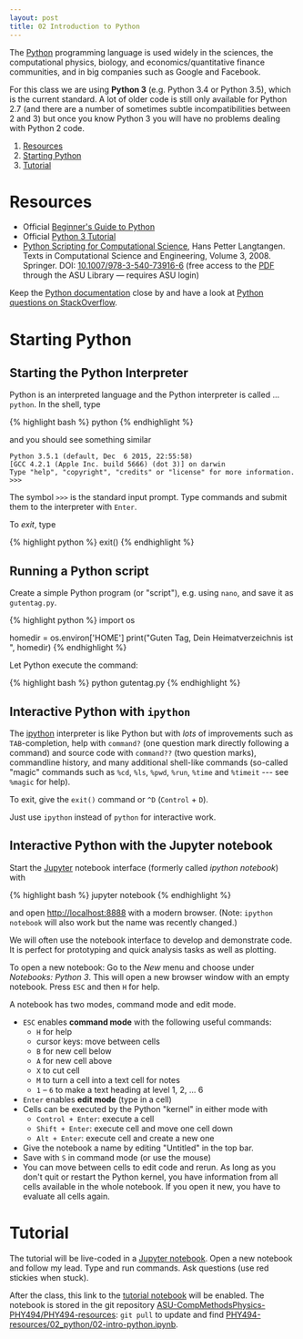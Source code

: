 ```yaml
---
layout: post
title: 02 Introduction to Python
---
```


The [Python](http://www.python.org) programming language is used
widely in the sciences, the computational physics, biology, and
economics/quantitative finance
communities, and in big companies such as Google and Facebook.

For this class we are using **Python 3** (e.g. Python 3.4 or Python
3.5), which is the current standard. A lot of older code is still only
available for Python 2.7 (and there are a number of sometimes subtle
incompatibilities between 2 and 3) but once you know Python 3 you will
have no problems dealing with Python 2 code.

1. [Resources](#resources)
2. [Starting Python](#starting-python)
3. [Tutorial](#tutorial)

# Resources

* Official [Beginner's Guide to Python](https://www.python.org/about/gettingstarted/)
* Official [Python 3 Tutorial](https://docs.python.org/3/tutorial/)
* [Python Scripting for Computational Science](http://www.springerlink.com/content/978-3-540-73915-9/), Hans Petter Langtangen. Texts in Computational Science and Engineering, Volume 3, 2008. Springer. DOI: [10.1007/978-3-540-73916-6](http://dx.doi.org/10.1007/978-3-540-73916-6) (free access to the [PDF](http://link.springer.com.ezproxy1.lib.asu.edu/book/10.1007%252F978-3-540-73916-6) through the ASU Library — requires ASU login)

Keep the [Python documentation](http://www.python.org/doc/) close by
and have a look at [Python questions on StackOverflow](http://stackoverflow.com/questions/tagged/python).

# Starting Python

## Starting the Python Interpreter

Python is an interpreted language and the Python interpreter is called
... `python`. In the shell, type

{% highlight bash %}
python
{% endhighlight %}

and you should see something similar

~~~
Python 3.5.1 (default, Dec  6 2015, 22:55:58)
[GCC 4.2.1 (Apple Inc. build 5666) (dot 3)] on darwin
Type "help", "copyright", "credits" or "license" for more information.
>>>
~~~

The symbol `>>>` is the standard input prompt. Type commands and
submit them to the interpreter with `Enter`.

To *exit*, type

{% highlight python %}
exit()
{% endhighlight %}

## Running a Python script

Create a simple Python program (or "script"), e.g. using `nano`, and
save it as `gutentag.py`.

{% highlight python %}
import os

homedir = os.environ['HOME']
print("Guten Tag, Dein Heimatverzeichnis ist ", homedir)
{% endhighlight %}

Let Python execute the command:

{% highlight bash %}
python gutentag.py
{% endhighlight %}

## Interactive Python with `ipython`

The [ipython](http://ipython.org) interpreter is like Python but with
*lots* of improvements such as `TAB`-completion, help with `command?`
(one question mark directly following a command) and source code with
`command??` (two question marks), commandline history, and many
additional shell-like commands (so-called "magic" commands such as
`%cd`, `%ls`, `%pwd`, `%run`, `%time` and `%timeit` --- see `%magic`
for help).

To exit, give the `exit()` command or `^D` (`Control` + `D`).

Just use `ipython` instead of `python` for interactive work.


## Interactive Python with the Jupyter notebook

Start the [Jupyter](http://jupyter.org) notebook interface (formerly
called *ipython notebook*) with

{% highlight bash %}
jupyter notebook
{% endhighlight %}

and open <http://localhost:8888> with a modern browser. (Note:
`ipython notebook` will also work but the name was recently
changed.)

We will often use the notebook interface to develop and demonstrate
code. It is perfect for prototyping and quick analysis tasks as well
as plotting.

To open a new notebook: Go to the *New* menu and choose under
*Notebooks: Python 3*. This will open a new browser window with an
empty notebook. Press `ESC` and then `H` for help.

A notebook has two modes, command mode and edit mode. 

* `ESC` enables **command mode** with the following useful commands:
  * `H` for help
  * cursor keys: move between cells
  * `B` for new cell below
  * `A` for new cell above
  * `X` to cut cell
  * `M` to turn a cell into a text cell for notes
  * `1` – `6` to make a text heading at level 1, 2, ... 6
* `Enter` enables **edit mode** (type in a cell)
* Cells can be executed by the Python "kernel" in either mode with
    * `Control + Enter`: execute a cell
    * `Shift + Enter`: execute cell and move one cell down
    * `Alt + Enter`: execute cell and create a new one
* Give the notebook a name by editing "Untitled" in the top bar.
* Save with `S` in command mode (or use the mouse)
* You can move between cells to edit code and rerun. As long as you
  don't quit or restart the Python kernel, you have information from
  all cells available in the whole notebook. If you open it new, you
  have to evaluate all cells again.


# Tutorial

The tutorial will be live-coded in a
[Jupyter notebook](#interactive-python-with-the-jupyter-notebook). Open
a new notebook and follow my lead. Type and run commands. Ask
questions (use red stickies when stuck).

After the class, this link to the [tutorial notebook](http://nbviewer.jupyter.org/github/ASU-CompMethodsPhysics-PHY494/PHY494-resources/blob/master/02_python/02-intro-python.ipynb) will be
enabled. The notebook is stored in the git repository
[ASU-CompMethodsPhysics-PHY494/PHY494-resources](https://github.com/ASU-CompMethodsPhysics-PHY494/PHY494-resources):
`git pull` to update and find [PHY494-resources/02_python/02-intro-python.ipynb](https://github.com/ASU-CompMethodsPhysics-PHY494/PHY494-resources/blob/master/02_python/02-intro-python.ipynb).





